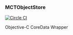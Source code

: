 ### MCTObjectStore

[![Circle CI](https://circleci.com/gh/planningcenter/MCTObjectStore.svg?style=svg)](https://circleci.com/gh/planningcenter/MCTObjectStore)

Objective-C CoreData Wrapper
